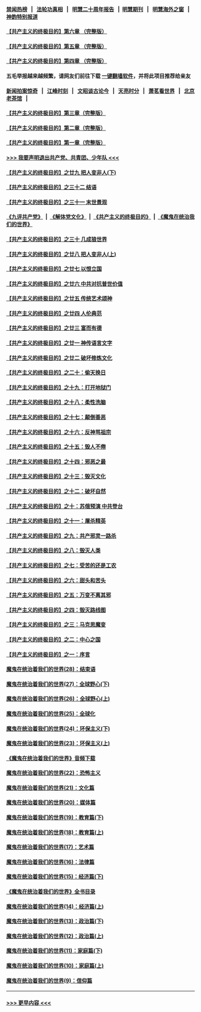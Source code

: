 #### [禁闻热榜](热点新闻.md?=0)  &nbsp;&nbsp;|&nbsp;&nbsp; [法轮功真相](https://github.com/gfw-breaker/truth/blob/master/README.md?=0) &nbsp;&nbsp;|&nbsp;&nbsp; [明慧二十周年报告](https://github.com/gfw-breaker/mh-reports/blob/master/README.md?=0) &nbsp;&nbsp;|&nbsp;&nbsp;[明慧期刊](https://github.com/gfw-breaker/mh-qikan) &nbsp;&nbsp;|&nbsp;&nbsp; [明慧海外之窗](https://github.com/gfw-breaker/mh-news/blob/master/README.md?=0) &nbsp;&nbsp;|&nbsp;&nbsp; [神韵特别报道](https://github.com/gfw-breaker/mh-news/blob/master/shenyun.md?=0)
#### [【共产主义的终极目的】第六章 （完整版）](../pages/nsc422/n11428913.md?t=03070831) 
#### [【共产主义的终极目的】第五章 （完整版）](../pages/nsc422/n11428912.md?t=03070831) 
#### [【共产主义的终极目的】第四章 （完整版）](../pages/nsc422/n11428907.md?t=03070831) 
#### 五毛举报越来越频繁，请网友们前往下载 [一键翻墙软件](https://github.com/gfw-breaker/ssr-accounts)，并将此项目推荐给亲友
#### [新闻拍案惊奇](https://github.com/gfw-breaker/banned-news/blob/master/pages/link4.md) &nbsp;&nbsp;|&nbsp;&nbsp; [江峰时刻](https://github.com/gfw-breaker/banned-news/blob/master/pages/link4.md) &nbsp;&nbsp;|&nbsp;&nbsp; [文昭谈古论今](https://github.com/gfw-breaker/banned-news/blob/master/pages/link4.md) &nbsp;&nbsp;|&nbsp;&nbsp; [天亮时分](https://github.com/gfw-breaker/banned-news/blob/master/pages/link4.md) &nbsp;&nbsp;|&nbsp;&nbsp; [萧茗看世界](https://github.com/gfw-breaker/banned-news/blob/master/pages/link4.md) &nbsp;&nbsp;|&nbsp;&nbsp; [北京老茶馆](https://github.com/gfw-breaker/banned-news/blob/master/pages/link4.md) &nbsp;&nbsp;|&nbsp;&nbsp; 
#### [【共产主义的终极目的】第三章（完整版）](../pages/nsc422/n11428848.md?t=03070831) 
#### [【共产主义的终极目的】第二章（完整版）](../pages/nsc422/n11428831.md?t=03070831) 
#### [【共产主义的终极目的】第一章（完整版）](../pages/nsc422/n11417651.md?t=03070831) 
#### [>>> 我要声明退出共产党、共青团、少年队 <<<](https://github.com/begood0513/goodnews/blob/master/quit/letter.md) 
#### [【共产主义的终极目的】之廿九 把人变非人(下)](../pages/nsc422/n11344140.md?t=03070831) 
#### [【共产主义的终极目的】之三十二 结语](../pages/nsc422/n11360535.md?t=03070831) 
#### [【共产主义的终极目的】之三十一 末世景观](../pages/nsc422/n11351129.md?t=03070831) 
#### [《九评共产党》](https://github.com/begood0513/9ping.md/blob/master/README.md) &nbsp;|&nbsp; [《解体党文化》](../../../../jtdwh.md/blob/master/README.md)  &nbsp;|&nbsp; [《共产主义的终极目的》](../../../../gczydzjmd.md/blob/master/README.md) &nbsp;|&nbsp; [《魔鬼在统治我们的世界》](../../../../mgztzwmdsj.md/blob/master/README.md) 
#### [【共产主义的终极目的】之三十 几成狼世界](../pages/nsc422/n11348280.md?t=03070831) 
#### [【共产主义的终极目的】之廿八 把人变非人(上)](../pages/nsc422/n11340492.md?t=03070831) 
#### [【共产主义的终极目的】之廿七 以恨立国](../pages/nsc422/n11336944.md?t=03070831) 
#### [【共产主义的终极目的】之廿六 中共对抗普世价值](../pages/nsc422/n11324785.md?t=03070831) 
#### [【共产主义的终极目的】之廿五 传统艺术颂神](../pages/nsc422/n11296396.md?t=03070831) 
#### [【共产主义的终极目的】之廿四 人伦典范](../pages/nsc422/n11296397.md?t=03070831) 
#### [【共产主义的终极目的】之廿三 富而有德](../pages/nsc422/n11283598.md?t=03070831) 
#### [【共产主义的终极目的】之廿一 神传语言文字](../pages/nsc422/n11263265.md?t=03070831) 
#### [【共产主义的终极目的】之廿二 破坏修炼文化](../pages/nsc422/n11245728.md?t=03070831) 
#### [【共产主义的终极目的】之二十：偷天换日](../pages/nsc422/n11238846.md?t=03070831) 
#### [【共产主义的终极目的】之十九：打开地狱门](../pages/nsc422/n11206376.md?t=03070831) 
#### [【共产主义的终极目的】之十八：柔性洗脑](../pages/nsc422/n11199994.md?t=03070831) 
#### [【共产主义的终极目的】之十七：颠倒善恶](../pages/nsc422/n11179782.md?t=03070831) 
#### [【共产主义的终极目的】之十六：反神骂祖宗](../pages/nsc422/n11166798.md?t=03070831) 
#### [【共产主义的终极目的】之十五：毁人不倦](../pages/nsc422/n11166792.md?t=03070831) 
#### [【共产主义的终极目的】之十四：邪恶之最](../pages/nsc422/n11150249.md?t=03070831) 
#### [【共产主义的终极目的】之十三：毁灭文化](../pages/nsc422/n11135227.md?t=03070831) 
#### [【共产主义的终极目的】之十二：破坏自然](../pages/nsc422/n11135214.md?t=03070831) 
#### [【共产主义的终极目的】之十：苏俄预演 中共登台](../pages/nsc422/n11118424.md?t=03070831) 
#### [【共产主义的终极目的】之十一：屠杀精英](../pages/nsc422/n11118442.md?t=03070831) 
#### [【共产主义的终极目的】之九：共产邪灵一路杀](../pages/nsc422/n11114139.md?t=03070831) 
#### [【共产主义的终极目的】之八：毁灭人类](../pages/nsc422/n11108503.md?t=03070831) 
#### [【共产主义的终极目的】之七：受苦的还是工农](../pages/nsc422/n11101809.md?t=03070831) 
#### [【共产主义的终极目的】之六：甜头和苦头](../pages/nsc422/n11096971.md?t=03070831) 
#### [【共产主义的终极目的】之五：万变不离其邪](../pages/nsc422/n11091285.md?t=03070831) 
#### [【共产主义的终极目的】之四：毁灭路线图](../pages/nsc422/n11086284.md?t=03070831) 
#### [【共产主义的终极目的】之三：马克思魔变](../pages/nsc422/n11061941.md?t=03070831) 
#### [【共产主义的终极目的】之二：中心之国](../pages/nsc422/n11047728.md?t=03070831) 
#### [【共产主义的终极目的】之一：序言](../pages/nsc422/n11086077.md?t=03070831) 
#### [魔鬼在统治着我们的世界(28)：结束语](../pages/nsc422/n10936246.md?t=03070831) 
#### [魔鬼在统治着我们的世界(27)：全球野心(下)](../pages/nsc422/n10928319.md?t=03070831) 
#### [魔鬼在统治着我们的世界(26)：全球野心(上)](../pages/nsc422/n10900318.md?t=03070831) 
#### [魔鬼在统治着我们的世界(25)：全球化](../pages/nsc422/n10788205.md?t=03070831) 
#### [魔鬼在统治着我们的世界(24)：环保主义(下)](../pages/nsc422/n10695307.md?t=03070831) 
#### [魔鬼在统治着我们的世界(23)：环保主义(上)](../pages/nsc422/n10688613.md?t=03070831) 
#### [《魔鬼在统治着我们的世界》音频下载](../pages/nsc422/n10635553.md?t=03070831) 
#### [魔鬼在统治着我们的世界(22)：恐怖主义](../pages/nsc422/n10614727.md?t=03070831) 
#### [魔鬼在统治着我们的世界(21)：文化篇](../pages/nsc422/n10597706.md?t=03070831) 
#### [魔鬼在统治着我们的世界(20)：媒体篇](../pages/nsc422/n10586579.md?t=03070831) 
#### [魔鬼在统治着我们的世界(19)：教育篇(下)](../pages/nsc422/n10564808.md?t=03070831) 
#### [魔鬼在统治着我们的世界(18)：教育篇(上)](../pages/nsc422/n10526970.md?t=03070831) 
#### [魔鬼在统治着我们的世界(17)：艺术篇](../pages/nsc422/n10499093.md?t=03070831) 
#### [魔鬼在统治着我们的世界(16)：法律篇](../pages/nsc422/n10485969.md?t=03070831) 
#### [魔鬼在统治着我们的世界(15)：经济篇(下)](../pages/nsc422/n10469975.md?t=03070831) 
#### [《魔鬼在统治着我们的世界》全书目录](../pages/nsc422/n10464261.md?t=03070831) 
#### [魔鬼在统治着我们的世界(14)：经济篇(上)](../pages/nsc422/n10457370.md?t=03070831) 
#### [魔鬼在统治着我们的世界(13)：政治篇(下)](../pages/nsc422/n10448270.md?t=03070831) 
#### [魔鬼在统治着我们的世界(12)：政治篇(上)](../pages/nsc422/n10444576.md?t=03070831) 
#### [魔鬼在统治着我们的世界(11)：家庭篇(下)](../pages/nsc422/n10440961.md?t=03070831) 
#### [魔鬼在统治着我们的世界(10)：家庭篇(上)](../pages/nsc422/n10435448.md?t=03070831) 
#### [魔鬼在统治着我们的世界(9)：信仰篇](../pages/nsc422/n10432159.md?t=03070831) 

----
#### [ >>> 更早内容 <<< ](../indexes/nsc422-earlier.md)
